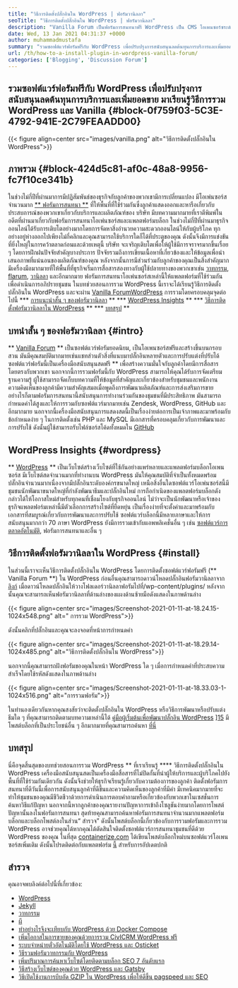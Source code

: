 ```yaml
---
title: "วิธีการติดตั้งปลั๊กอินใน WordPress | ฟอรัมวานิลลา" 
seoTitle: "วิธีการติดตั้งปลั๊กอินใน WordPress | ฟอรัมวานิลลา" 
description: "Vanilla Forum เป็นฟอรัมการสนทนาฟรี WordPress เป็น CMS โอเพนซอร์ซระดับองค์กรยอดนิยม มาเรียนรู้วิธีติดตั้งฟอรัมวานิลลาที่ WordPress" 
date: Wed, 13 Jan 2021 04:31:37 +0000
author: muhammadmustafa
summary: "รวมซอฟต์แวร์ฟอรัมฟรีกับ WordPress เพื่อปรับปรุงการสนับสนุนลดต้นทุนการบริการและเพิ่มยอดขาย มาเรียนรู้วิธีการรวม WordPress และ Vanilla" 
url: /th/how-to-a-install-plugin-in-wordpress-vanilla-forum/
categories: ['Blogging', 'Discussion Forum']
---
```


## รวมซอฟต์แวร์ฟอรัมฟรีกับ WordPress เพื่อปรับปรุงการสนับสนุนลดต้นทุนการบริการและเพิ่มยอดขาย มาเรียนรู้วิธีการรวม WordPress และ Vanilla {#block-0f759f03-5C3E-4792-941E-2C79FEAADD00}

{{< figure align=center src="images/vanilla.png" alt="วิธีการติดตั้งปลั๊กอินใน WordPress">}}


## ภาพรวม {#block-424d5c81-af0c-48a8-9956-fc7f10ce341b}
ในช่วงไม่กี่ปีที่ผ่านมาการมีปฏิสัมพันธ์ของธุรกิจกับลูกค้าของพวกเขามีการเปลี่ยนแปลง มีโอเพ่นซอร์สจำนวนมาก [** ฟอรัมการสนทนา **][1] ที่ให้พื้นที่ที่ใช้ร่วมกันซึ่งลูกค้าแสดงออกและหารือเกี่ยวกับประสบการณ์ของพวกเขาเกี่ยวกับบริการและผลิตภัณฑ์ของ บริษัท มีบทความมากมายที่เราตีพิมพ์ในอดีตที่ผ่านมาเกี่ยวกับฟอรัมการสนทนาโอเพ่นซอร์สและแพลตฟอร์มบล็อก ในช่วงไม่กี่ปีที่ผ่านมาธุรกิจออนไลน์ได้รับการเติบโตอย่างมากโดยการจัดหาสิ่งอำนวยความสะดวกออนไลน์ให้กับผู้บริโภค ทุกอย่างอยู่ห่างออกไปเพียงไม่กี่คลิกและคุณสามารถใช้บริการใดก็ได้ที่ประตูของคุณ ดังนั้นจึงมีการแข่งขันที่ยิ่งใหญ่ในการคว้าตลาดก่อนและด้วยเหตุนี้ บริษัท จะเจริญเติบโตเพื่อให้ผู้ใช้มีการจราจรมากขึ้นเรื่อย ๆ โดยการฝึกฝนปัจจัยสำคัญบางประการ
ปัจจัยรวมถึงการเขียนเนื้อหาที่เกี่ยวข้องและให้ข้อมูลเพื่อนำเสนอภาพที่แน่นอนของผลิตภัณฑ์ของคุณ หลังจากนั้นการมีส่วนร่วมกับลูกค้าของคุณเป็นสิ่งสำคัญมาก มีเครื่องมือมากมายที่ให้พื้นที่ที่ธุรกิจเริ่มการสื่อสารสองทางกับผู้ใช้ปลายทางของพวกเขาเช่น [วาทกรรม][2], [flarum][3], [วานิลลา][4] และอีกมากมาย ฟอรัมการสนทนาโอเพ่นซอร์สเหล่านี้ให้แพลตฟอร์มที่ใช้ร่วมกันเพื่อดำเนินการอภิปรายชุมชน ในบทช่วยสอนการรวม WordPress นี้เราจะได้เรียนรู้วิธีการติดตั้งปลั๊กอินใน WordPress และจะผ่าน [Vanilla Forum][5][WordPress][6] การรวมโดยครอบคลุมจุดต่อไปนี้
  *** [การแนะนำสั้น ๆ ของฟอรัมวานิลลา][7] **
  *** [WordPress Insights][8] **
  *** [วิธีการติดตั้งฟอรัมวานิลลาใน WordPress][9] **
  *** [บทสรุป][10] **

## บทนำสั้น ๆ ของฟอรัมวานิลลา {#intro}
** [Vanilla Forum][5] ** เป็นซอฟต์แวร์ฟอรัมยอดนิยม, เป็นโอเพนซอร์สฟรีและสร้างขึ้นบนกรอบสวน มันมีคุณสมบัติมากมายเช่นแชทส่วนตัวสิ่งที่แนบมาปลั๊กอินหลายตัวและการปรับแต่งที่ปรับได้ ซอฟต์แวร์ฟอรัมนี้เป็นเครื่องมือสนับสนุนสดฟรี ** เพื่อสร้างความมั่นใจกับลูกค้าโดยมีการสื่อสารโดยตรงกับพวกเขา นอกจากนี้การรวมฟอรัมนี้กับ WordPress สามารถให้คุณได้รับการจัดเตรียมฐานความรู้ ผู้ใช้สามารถจัดเก็บบทความที่ให้ข้อมูลที่สำคัญและเกี่ยวข้องสำหรับชุมชนและพนักงาน
ความคิดเห็นของลูกค้ามีความสำคัญเสมอเมื่อพูดถึงการพัฒนาผลิตภัณฑ์และการส่งเสริมการขาย อย่างไรก็ตามฟอรัมการสนทนานี้สนับสนุนการทำงานร่วมกันของชุมชนที่มีประสิทธิภาพ มันสามารถกำหนดค่าได้สูงและให้การรวมกับซอฟต์แวร์มากมายเช่น Zendesk, WordPress, GitHub และอีกมากมาย นอกจากนี้เครื่องมือสนับสนุนการแสดงสดนี้เป็นเรื่องง่ายต่อการเป็นเจ้าภาพและมาพร้อมกับข้อกำหนดง่าย ๆ ในการติดตั้งเช่น PHP และ MySQL มีเอกสารที่ครอบคลุมเกี่ยวกับการพัฒนาและการปรับใช้ ดังนั้นผู้ใช้สามารถรับไฟล์ซอร์สโค้ดทั้งหมดใน [GitHub][11]

## WordPress Insights {#wordpress}
** [WordPress][6] ** เป็นเว็บไซต์สร้างเว็บไซต์ที่ใช้กันอย่างแพร่หลายและแพลตฟอร์มบล็อกโอเพนซอร์ส มีเว็บไซต์สดจำนวนมากที่ทำงานบน WordPress มันให้คุณสมบัติที่จำเป็นทั้งหมดพร้อมปลั๊กอินจำนวนมากเนื่องจากมีปลั๊กอินระดับองค์กรขนาดใหญ่ เหนือสิ่งอื่นใดซอฟต์แวร์โอเพ่นซอร์สนี้มีชุมชนนักพัฒนาขนาดใหญ่ที่กำลังพัฒนาธีมและปลั๊กอินใหม่ การถือกำเนิดของแพลตฟอร์มบล็อกดังกล่าวได้ให้โอกาสใหม่สำหรับทุกคนที่เชื่อมโยงกับธุรกิจออนไลน์ ไม่ว่าจะเป็นนักพัฒนาหรือเจ้าของธุรกิจแพลตฟอร์มเหล่านี้มีตัวเลือกการสร้างไซต์ที่ยืดหยุ่น
เป็นเรื่องง่ายที่จะตั้งค่าและมาพร้อมกับเอกสารที่สมบูรณ์เกี่ยวกับการพัฒนาและการปรับใช้ ซอฟต์แวร์บล็อกนี้มีหลายภาษาและให้การสนับสนุนมากกว่า 70 ภาษา WordPress ยังมีการรวมเข้ากับแอพพลิเคชั่นอื่น ๆ เช่น [ซอฟต์แวร์การตลาดอัตโนมัติ][12], ฟอรัมการสนทนาและอื่น ๆ

## วิธีการติดตั้งฟอรัมวานิลลาใน WordPress {#install}
ในส่วนนี้เราจะเห็นวิธีการติดตั้งปลั๊กอินใน WordPress โดยการติดตั้งซอฟต์แวร์ฟอรัมฟรี (** Vanilla Forum **) ใน WordPress
ก่อนอื่นคุณสามารถดาวน์โหลดปลั๊กอินฟอรัมวานิลลาจาก [ลิงก์][13]
เมื่อดาวน์โหลดปลั๊กอินให้วางโฟลเดอร์วานิลลาฟอรัมไปที่/wp-content/plugins/
หลังจากนั้นคุณจะสามารถเห็นฟอรัมวานิลลาที่ด้านล่างของแผงด้านซ้ายมือดังแสดงในภาพด้านล่าง

{{< figure align=center src="images/Screenshot-2021-01-11-at-18.24.15-1024x548.png" alt=" การรวม WordPress">}}

ดังนั้นคลิกที่ปลั๊กอินและคุณจะลงจอดที่หน้าการกำหนดค่า

{{< figure align=center src="images/Screenshot-2021-01-11-at-18.29.14-1024x485.png" alt="วิธีการติดตั้งปลั๊กอินใน WordPress">}}

นอกจากนี้คุณสามารถฝังฟอรัมของคุณในหน้า WordPress ใด ๆ เมื่อการกำหนดค่าที่ประสบความสำเร็จโดยใช้รหัสดังแสดงในภาพด้านล่าง

{{< figure align=center src="images/Screenshot-2021-01-11-at-18.33.03-1-1024x516.png" alt="การรวมฟอรัม">}}

ในทำนองเดียวกันหากคุณสงสัยว่าจะติดตั้งปลั๊กอินใน WordPress หรือวิธีการพัฒนาหรือปรับแต่งธีมใด ๆ ที่คุณสามารถติดตามบทความเหล่านี้ได้ [คู่มือผู้เริ่มต้นเพื่อพัฒนาปลั๊กอิน WordPress][14] ][15] มีโพสต์บล็อกที่เป็นประโยชน์อื่น ๆ อีกมากมายที่คุณสามารถค้นหา [ที่นี่][16]

## บทสรุป
นี่คือจุดสิ้นสุดของบทช่วยสอนการรวม WordPress ** ที่เราเรียนรู้ **** วิธีการติดตั้งปลั๊กอินใน WordPress เครื่องมือสนับสนุนสดเป็นเครื่องมือสื่อสารที่ไม่ปิดกั้นที่นำผู้ให้บริการและผู้บริโภคไปยังพื้นที่ที่ใช้ร่วมกันเดียวกัน ดังนั้นจึงช่วยให้ธุรกิจเรียนรู้เกี่ยวกับความต้องการของลูกค้า ติดตั้งฟอรัมการสนทนาที่ดีวันนี้เพื่อการสนับสนุนลูกค้าที่ดีขึ้นและความคิดเห็นของลูกค้าที่มีค่า มีเทคนิคมากมายที่จะทำให้ชุมชนของคุณมีชีวิตชีวาด้วยการดำเนินการตอบคำถามหรือเกี่ยวข้องกับพวกเขาในเซสชั่นการค้นหาวิธีแก้ปัญหา นอกจากนี้หากลูกค้าของคุณรายงานปัญหาการเข้าถึงโซลูชันง่ายมากโดยการโพสต์ปัญหานั้นลงในฟอรัมการสนทนา สุดท้ายคุณสามารถค้นหาฟอรัมการสนทนาจำนวนมากแพลตฟอร์มบล็อกและบล็อกโพสต์ลงในส่วน“ สำรวจ”
ดังนั้นโพสต์บล็อกนี้เกี่ยวข้องกับการรวมฟอรัมและการรวม WordPress อาจช่วยคุณได้หากคุณได้ตัดสินใจติดตั้งซอฟต์แวร์การสนทนาชุมชนที่ดีด้วย WordPress ของคุณ ในที่สุด [containerize.com][17] ได้เขียนโพสต์บล็อกใหม่บนซอฟต์แวร์โอเพนซอร์สเพิ่มเติม ดังนั้นโปรดติดต่อกับแพลตฟอร์ม [นี้][16] สำหรับการอัปเดตปกติ

## สำรวจ
คุณอาจพบลิงค์ต่อไปนี้ที่เกี่ยวข้อง:
  * [WordPress][18]
  * [Jekyll][19]
  * [วาทกรรม][2]
  * [ผี][20]
  * [ทำอย่างไรจึงจะเทียบกับ WordPress ด้วย Docker Compose][21]
  * [เพิ่มโอกาสในการขายของคุณด้วยการรวม CivICRM WordPress ฟรี][22]
  * [ระบบจำหน่ายตั๋วอัตโนมัติโดยใช้ WordPress และ Osticket][23]
  * [วิธีรวมฟอรัมวาทกรรมกับ WordPress][24]
  * [เพิ่มปริมาณการค้นหาเว็บไซต์โดยติดตามบล็อก SEO 7 อันดับแรก][25]
  * [วิธีสร้างเว็บไซต์ของคุณด้วย WordPress และ Gatsby][26]
  * [วิธีเปิดใช้งานการบีบอัด GZIP ใน WordPress เพื่อให้ดีขึ้น pagspeed และ SEO][27]

  
[1]: https://products.containerize.com/discussion-forum
[2]: https://products.containerize.com/discussion-forum/discourse/
[3]: https://products.containerize.com/discussion-forum/flarum/
[4]: https://products.containerize.com/discussion-forum/vanilla/
[5]: https://products.containerize.com/discussion-forum/vanilla
[6]: https://products.containerize.com/blogging/wordpress
[7]: #intro
[8]: #wordpress
[9]: #install
[10]: #Conclusion
[11]: https://github.com/vanilla/vanilla
[12]: https://products.containerize.com/marketing-automation
[13]: https://wordpress.org/plugins/vanilla-forums/
[14]: https://blog.containerize.com/2020/11/13/a-beginners-guide-to-develop-a-wordpress-plugin/
[15]: https://blog.containerize.com/blogging/a-beginners-guide-to-create-wordpress-theme-from-scratch/
[16]: https://blog.containerize.com/
[17]: https://www.containerize.com/
[18]: https://products.containerize.com/blogging/wordpress/
[19]: https://products.containerize.com/blogging/jekyll/
[20]: https://products.containerize.com/blogging/ghost/
[21]: https://blog.containerize.com/blogging/how-to-dockerize-wordpress-docker-wordpress/
[22]: https://blog.containerize.com/blogging/civicrm-wordpress-integration-wordpress-tutorial/
[23]: https://blog.containerize.com/blogging/automate-ticketing-system-using-wordpress-and-osticket/
[24]: https://blog.containerize.com/blogging/how-to-integrate-discourse-forum-with-wordpress/
[25]: https://blog.containerize.com/blogging/increase-website-search-traffic-by-following-top-7-seo-blogs/
[26]: https://blog.containerize.com/blogging/how-does-gatsby-integrate-with-wordpress-gatsby-wordpress/
[27]: https://blog.containerize.com/2020/12/12/how-to-enable-gzip-compression-in-wordpress-for-better-speed/
